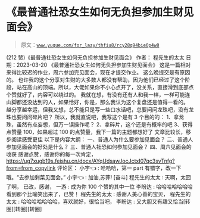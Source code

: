 # 《最普通社恐女生如何无负担参加生财见面会》

> 原文：[`www.yuque.com/for_lazy/thfiu8/rcy28q94bie0p4w8`](https://www.yuque.com/for_lazy/thfiu8/rcy28q94bie0p4w8)

<ne-h2 id="337558c6" data-lake-id="337558c6"><ne-heading-ext><ne-heading-anchor></ne-heading-anchor><ne-heading-fold></ne-heading-fold></ne-heading-ext><ne-heading-content><ne-text id="uac96fa0e">(212 赞)《最普通社恐女生如何无负担参加生财见面会》</ne-text></ne-heading-content></ne-h2> <ne-p id="u27b25275" data-lake-id="u27b25275"><ne-text id="ufb8c477c">作者： 程先生的太太</ne-text></ne-p> <ne-p id="u784d2fb5" data-lake-id="u784d2fb5"><ne-text id="ubc27b0fd">日期：2023-03-20</ne-text></ne-p> <ne-p id="u9d99e873" data-lake-id="u9d99e873"><ne-text id="ucf6c2130">《最普通社恐女生如何无负担参加生财见面会》</ne-text> <ne-text id="u102447bf">这是一篇相对来得比较迟的作业，周六参加完见面会，现在才提交作业。</ne-text> <ne-text id="u6e72fe1c">这么晚提交是有原因的。</ne-text> <ne-text id="ub3d2bc5c">也许我的这个分享对生财的大多数人都没有帮助，因为他们已经过了这个阶段，站在高山的顶端。所以，大佬如果你不小心点开了，没关系，直接滑到底部点个赞就好了，内容可以绕过的。</ne-text> <ne-text id="u7f4e9cc6">我就在想，有没有还有人和我一样，一样可能连山脚都还没达到的人，如果恰好，你是，那么我认为这个复盘还是值得一看的。</ne-text> <ne-text id="u0f14310b">越分享越幸运，但我又想，总不能只是写一些口水话吧，总要问问龙珠吧，没有龙珠也要问问碎片吧？</ne-text> <ne-text id="ufd3008f1">所以，我就直说吧，我写这个是有 3 个目的的：</ne-text> <ne-text id="u859e6a79">1、拿龙珠，虽然有点妄想，但万一误操作呢？</ne-text> <ne-text id="u90017ee5">2、拿碎片，这个还是有概率的吧</ne-text> <ne-text id="u39497a8d">3、获得点赞量 100，如果超过 100 的点赞量，我下一篇的主题都想好了</ne-text></ne-p> <ne-p id="ubad248f5" data-lake-id="ubad248f5"><ne-text id="uccd70696">文章比较长，移步阅读感受更佳</ne-text></ne-p> <ne-p id="u951fe403" data-lake-id="u951fe403"><ne-text id="ue0164523">以下是内容大纲：</ne-text> <ne-text id="ud22423d2">一、普通人为什么要参加见面会？</ne-text> <ne-text id="u879e8478">二、普通人参加见面会的好处是什么？</ne-text> <ne-text id="ud94db5b7">三、普通人社恐如何参加见面会？</ne-text> <ne-text id="u33854eed">四、周六见面会的收获</ne-text></ne-p> <ne-p id="ub97d322a" data-lake-id="ub97d322a"><ne-text id="ua9c684e3">感谢点赞，感谢你的每一次肯定，</ne-text>[<ne-text id="u38e53fcd">https://ug7xugb19s.feishu.cn/docx/AYqUdsawJocJctxI07qc3svTnfg?from=from_copylink</ne-text>](https://ug7xugb19s.feishu.cn/docx/AYqUdsawJocJctxI07qc3svTnfg?from=from_copylink)</ne-p> <ne-hole id="u1d234734" data-lake-id="u1d234734"><ne-card data-card-name="hr" data-card-type="block" id="I0oir" data-event-boundary="card"><ne-p id="u4f5ad5bd" data-lake-id="u4f5ad5bd"><ne-text id="u500988e9">评论区：</ne-text></ne-p> <ne-p id="ub17f4dc7" data-lake-id="ub17f4dc7"><ne-text id="u897a64a5">小宇👈 : 哈哈哈，第一 part 有错字，改一下哦。“去参加剩菜见面会。”</ne-text> <ne-text id="u9f33d04a">小宇👈 : 加油,苏菲! [奋斗]</ne-text> <ne-text id="u298eab6a">程先生的太太 : 天啊，太囧了啊，</ne-text></ne-p> <ne-p id="u700483cc" data-lake-id="u700483cc"><ne-text id="u00ae6573">已改，感谢，</ne-text> <ne-text id="u1e4a1bab">一游 : 成为你 100 个赞的其中一位</ne-text> <ne-text id="uc571a4d9">李盼达 : 哈哈哈哈哈哈哈看到那个比喻笑出来了，已赞！</ne-text> <ne-text id="u011c3cc9">程先生的太太 : 感谢人美心善的宝贝，</ne-text> <ne-text id="ud0163e51">程先生的太太 : 哈哈哈哈哈哈哈，喜欢就好，很恰当吧，</ne-text> <ne-text id="u7b75a0af">李盼达 : 又大胆又有趣又恰当[转圈][转圈][转圈]</ne-text></ne-p></ne-card></ne-hole>